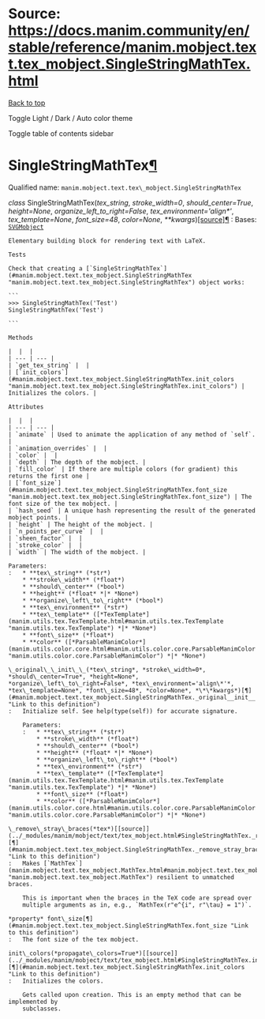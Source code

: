 # Source: https://docs.manim.community/en/stable/reference/manim.mobject.text.tex_mobject.SingleStringMathTex.html

[Back to top](#)

Toggle Light / Dark / Auto color theme

Toggle table of contents sidebar

SingleStringMathTex[¶](#singlestringmathtex "Link to this heading")
===================================================================

Qualified name: `manim.mobject.text.tex\_mobject.SingleStringMathTex`

*class* SingleStringMathTex(*tex\_string*, *stroke\_width=0*, *should\_center=True*, *height=None*, *organize\_left\_to\_right=False*, *tex\_environment='align\*'*, *tex\_template=None*, *font\_size=48*, *color=None*, *\*\*kwargs*)[[source]](../_modules/manim/mobject/text/tex_mobject.html#SingleStringMathTex)[¶](#manim.mobject.text.tex_mobject.SingleStringMathTex "Link to this definition")
:   Bases: [`SVGMobject`](manim.mobject.svg.svg_mobject.SVGMobject.html#manim.mobject.svg.svg_mobject.SVGMobject "manim.mobject.svg.svg_mobject.SVGMobject")

    Elementary building block for rendering text with LaTeX.

    Tests

    Check that creating a [`SingleStringMathTex`](#manim.mobject.text.tex_mobject.SingleStringMathTex "manim.mobject.text.tex_mobject.SingleStringMathTex") object works:

    ```
    >>> SingleStringMathTex('Test') 
    SingleStringMathTex('Test')

    ```

    Methods

    |  |  |
    | --- | --- |
    | `get_tex_string` |  |
    | [`init_colors`](#manim.mobject.text.tex_mobject.SingleStringMathTex.init_colors "manim.mobject.text.tex_mobject.SingleStringMathTex.init_colors") | Initializes the colors. |

    Attributes

    |  |  |
    | --- | --- |
    | `animate` | Used to animate the application of any method of `self`. |
    | `animation_overrides` |  |
    | `color` |  |
    | `depth` | The depth of the mobject. |
    | `fill_color` | If there are multiple colors (for gradient) this returns the first one |
    | [`font_size`](#manim.mobject.text.tex_mobject.SingleStringMathTex.font_size "manim.mobject.text.tex_mobject.SingleStringMathTex.font_size") | The font size of the tex mobject. |
    | `hash_seed` | A unique hash representing the result of the generated mobject points. |
    | `height` | The height of the mobject. |
    | `n_points_per_curve` |  |
    | `sheen_factor` |  |
    | `stroke_color` |  |
    | `width` | The width of the mobject. |

    Parameters:
    :   * **tex\_string** (*str*)
        * **stroke\_width** (*float*)
        * **should\_center** (*bool*)
        * **height** (*float* *|* *None*)
        * **organize\_left\_to\_right** (*bool*)
        * **tex\_environment** (*str*)
        * **tex\_template** ([*TexTemplate*](manim.utils.tex.TexTemplate.html#manim.utils.tex.TexTemplate "manim.utils.tex.TexTemplate") *|* *None*)
        * **font\_size** (*float*)
        * **color** ([*ParsableManimColor*](manim.utils.color.core.html#manim.utils.color.core.ParsableManimColor "manim.utils.color.core.ParsableManimColor") *|* *None*)

    \_original\_\_init\_\_(*tex\_string*, *stroke\_width=0*, *should\_center=True*, *height=None*, *organize\_left\_to\_right=False*, *tex\_environment='align\*'*, *tex\_template=None*, *font\_size=48*, *color=None*, *\*\*kwargs*)[¶](#manim.mobject.text.tex_mobject.SingleStringMathTex._original__init__ "Link to this definition")
    :   Initialize self. See help(type(self)) for accurate signature.

        Parameters:
        :   * **tex\_string** (*str*)
            * **stroke\_width** (*float*)
            * **should\_center** (*bool*)
            * **height** (*float* *|* *None*)
            * **organize\_left\_to\_right** (*bool*)
            * **tex\_environment** (*str*)
            * **tex\_template** ([*TexTemplate*](manim.utils.tex.TexTemplate.html#manim.utils.tex.TexTemplate "manim.utils.tex.TexTemplate") *|* *None*)
            * **font\_size** (*float*)
            * **color** ([*ParsableManimColor*](manim.utils.color.core.html#manim.utils.color.core.ParsableManimColor "manim.utils.color.core.ParsableManimColor") *|* *None*)

    \_remove\_stray\_braces(*tex*)[[source]](../_modules/manim/mobject/text/tex_mobject.html#SingleStringMathTex._remove_stray_braces)[¶](#manim.mobject.text.tex_mobject.SingleStringMathTex._remove_stray_braces "Link to this definition")
    :   Makes [`MathTex`](manim.mobject.text.tex_mobject.MathTex.html#manim.mobject.text.tex_mobject.MathTex "manim.mobject.text.tex_mobject.MathTex") resilient to unmatched braces.

        This is important when the braces in the TeX code are spread over
        multiple arguments as in, e.g., `MathTex(r"e^{i", r"\tau} = 1")`.

    *property* font\_size[¶](#manim.mobject.text.tex_mobject.SingleStringMathTex.font_size "Link to this definition")
    :   The font size of the tex mobject.

    init\_colors(*propagate\_colors=True*)[[source]](../_modules/manim/mobject/text/tex_mobject.html#SingleStringMathTex.init_colors)[¶](#manim.mobject.text.tex_mobject.SingleStringMathTex.init_colors "Link to this definition")
    :   Initializes the colors.

        Gets called upon creation. This is an empty method that can be implemented by
        subclasses.